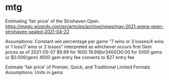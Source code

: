 # mtg
Estimating 'fair price' of the Strixhaven Open.
https://magic.wizards.com/en/articles/archive/news/may-2021-arena-open-strixhaven-sealed-2021-04-22

Assumptions:
Constant win percentage per game
"7 wins or 3 losses/4 wins or 1 loss/7 wins or 2 losses" interpreted as whichever occurs first
Gem prices as of 2021-05-07
$9.99 for 1600
$19.99 for 3400
($30.00 for 5000 gems or $0.006/gem)
4500 gem entry fee converts to $27 entry fee

Estimate 'fair price' of Premier, Quick, and Traditional Limited Formats
Assumptions:
Units in gems

